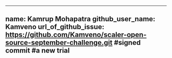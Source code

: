 
---

name: Kamrup Mohapatra
github_user_name: Kamveno
url_of_github_issue: https://github.com/Kamveno/scaler-open-source-september-challenge.git
#signed commit
#a new trial
---
